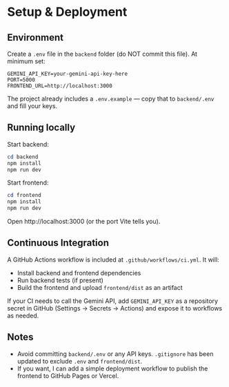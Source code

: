 Setup & Deployment
==================

Environment
-----------
Create a `.env` file in the `backend` folder (do NOT commit this file). At minimum set:

```
GEMINI_API_KEY=your-gemini-api-key-here
PORT=5000
FRONTEND_URL=http://localhost:3000
```

The project already includes a `.env.example` — copy that to `backend/.env` and fill your keys.

Running locally
----------------
Start backend:

```powershell
cd backend
npm install
npm run dev
```

Start frontend:

```powershell
cd frontend
npm install
npm run dev
```

Open http://localhost:3000 (or the port Vite tells you).

Continuous Integration
----------------------
A GitHub Actions workflow is included at `.github/workflows/ci.yml`. It will:

- Install backend and frontend dependencies
- Run backend tests (if present)
- Build the frontend and upload `frontend/dist` as an artifact

If your CI needs to call the Gemini API, add `GEMINI_API_KEY` as a repository secret in GitHub (Settings → Secrets → Actions) and expose it to workflows as needed.

Notes
-----
- Avoid committing `backend/.env` or any API keys. `.gitignore` has been updated to exclude `.env` and `frontend/dist`.
- If you want, I can add a simple deployment workflow to publish the frontend to GitHub Pages or Vercel.
